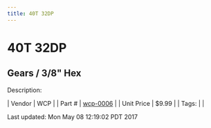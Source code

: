 ```yaml
---
title: 40T 32DP
---
```


# 40T 32DP
## Gears / 3/8" Hex
Description: 	 

| Vendor | WCP | 
| Part # | [wcp-0006](http://www.wcproducts.net/32-dp-gears) | 
| Unit Price | $9.99 | 
| Tags: |  | 

Last updated: Mon May 08 12:19:02 PDT 2017